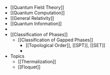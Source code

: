 - [[Quantum Field Theory]]
- [[Quantum Computation]]
- [[General Relativity]]
- [[Quantum Information]]
-
- [[Classification of Phases]]
	- [[Classification of Gapped Phases]]
		- [[Topological Order]], [[SPT]], [[SET]]
		-
- Topics
	- [[Thermalization]]
	- [[Floquet]]